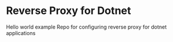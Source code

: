# Reverse Proxy for Dotnet
Hello world example Repo for configuring reverse proxy for dotnet applications 

